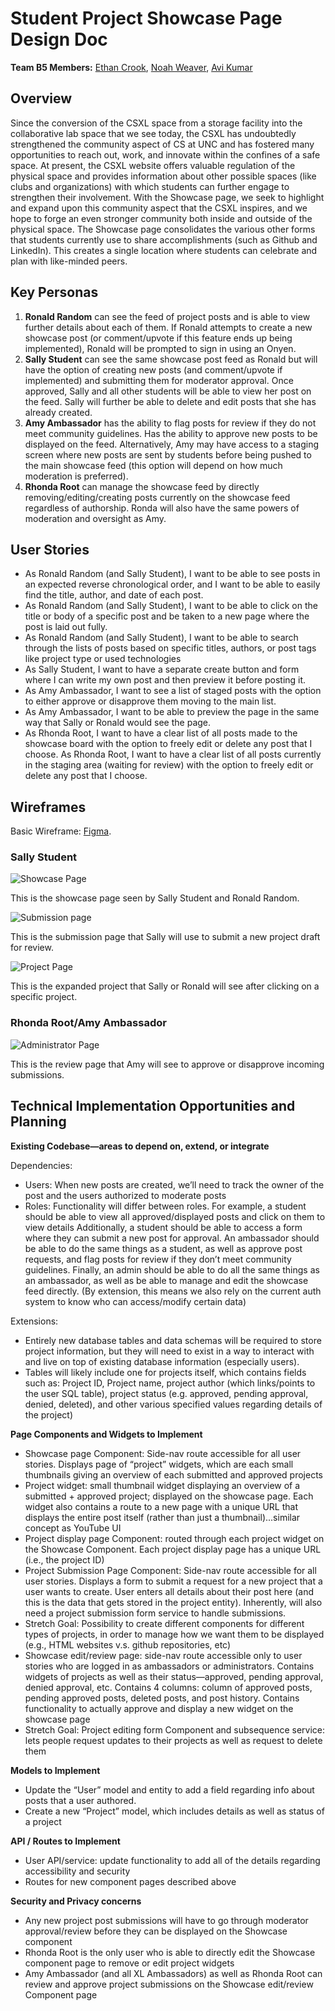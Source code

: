# Student Project Showcase Page Design Doc

**Team B5 Members:** [Ethan Crook](https://github.com/crookler), [Noah Weaver](https://github.com/noahweaves), [Avi Kumar](https://github.com/aviomg)

## Overview

Since the conversion of the CSXL space from a storage facility into the collaborative lab space that we see today, the CSXL has undoubtedly strengthened the community aspect of CS at UNC and has fostered many opportunities to reach out, work, and innovate within the confines of a safe space. At present, the CSXL website offers valuable regulation of the physical space and provides information about other possible spaces (like clubs and organizations) with which students can further engage to strengthen their involvement. With the Showcase page, we seek to highlight and expand upon this community aspect that the CSXL inspires, and we hope to forge an even stronger community both inside and outside of the physical space. The Showcase page consolidates the various other forms that students currently use to share accomplishments (such as Github and LinkedIn). This creates a single location where students can celebrate and plan with like-minded peers.

## Key Personas

1. **Ronald Random** can see the feed of project posts and is able to view further details about each of them. If Ronald attempts to create a new showcase post (or comment/upvote if this feature ends up being implemented), Ronald will be prompted to sign in using an Onyen.
2. **Sally Student** can see the same showcase post feed as Ronald but will have the option of creating new posts (and comment/upvote if implemented) and submitting them for moderator approval. Once approved, Sally and all other students will be able to view her post on the feed. Sally will further be able to delete and edit posts that she has already created.
3. **Amy Ambassador** has the ability to flag posts for review if they do not meet community guidelines. Has the ability to approve new posts to be displayed on the feed. Alternatively, Amy may have access to a staging screen where new posts are sent by students before being pushed to the main showcase feed (this option will depend on how much moderation is preferred).
4. **Rhonda Root** can manage the showcase feed by directly removing/editing/creating posts currently on the showcase feed regardless of authorship. Ronda will also have the same powers of moderation and oversight as Amy.

## User Stories

- As Ronald Random (and Sally Student), I want to be able to see posts in an expected reverse chronological order, and I want to be able to easily find the title, author, and date of each post.
- As Ronald Random (and Sally Student), I want to be able to click on the title or body of a specific post and be taken to a new page where the post is laid out fully.
- As Ronald Random (and Sally Student), I want to be able to search through the lists of posts based on specific titles, authors, or post tags like project type or used technologies
- As Sally Student, I want to have a separate create button and form where I can write my own post and then preview it before posting it.
- As Amy Ambassador, I want to see a list of staged posts with the option to either approve or disapprove them moving to the main list.
- As Amy Ambassador, I want to be able to preview the page in the same way that Sally or Ronald would see the page.
- As Rhonda Root, I want to have a clear list of all posts made to the showcase board with the option to freely edit or delete any post that I choose.
  As Rhonda Root, I want to have a clear list of all posts currently in the staging area (waiting for review) with the option to freely edit or delete any post that I choose.

## Wireframes

Basic Wireframe:
[Figma](https://www.figma.com/file/HaxP91uvVR3VTACBnGyhmE/Untitled?type=design&node-id=0-1&mode=design&t=mdPCDGMyLj8ZHHt0-0).

### Sally Student

![Showcase Page](./images/showcase_page.png)

This is the showcase page seen by Sally Student and Ronald Random.

![Submission page](./images/submission_page.png)

This is the submission page that Sally will use to submit a new project draft for review.

![Project Page](./images/project_page.png)

This is the expanded project that Sally or Ronald will see after clicking on a specific project.

### Rhonda Root/Amy Ambassador

![Administrator Page](./images/admin_page.png)

This is the review page that Amy will see to approve or disapprove incoming submissions.

## Technical Implementation Opportunities and Planning

**Existing Codebase—areas to depend on, extend, or integrate**

Dependencies:

- Users: When new posts are created, we’ll need to track the owner of the post and the users authorized to moderate posts
- Roles: Functionality will differ between roles. For example, a student should be able to view all approved/displayed posts and click on them to view details Additionally, a student should be able to access a form where they can submit a new post for approval. An ambassador should be able to do the same things as a student, as well as approve post requests, and flag posts for review if they don’t meet community guidelines. Finally, an admin should be able to do all the same things as an ambassador, as well as be able to manage and edit the showcase feed directly. (By extension, this means we also rely on the current auth system to know who can access/modify certain data)

Extensions:

- Entirely new database tables and data schemas will be required to store project information, but they will need to exist in a way to interact with and live on top of existing database information (especially users).
- Tables will likely include one for projects itself, which contains fields such as: Project ID, Project name, project author (which links/points to the user SQL table), project status (e.g. approved, pending approval, denied, deleted), and other various specified values regarding details of the project)

**Page Components and Widgets to Implement**

- Showcase page Component: Side-nav route accessible for all user stories. Displays page of “project” widgets, which are each small thumbnails giving an overview of each submitted and approved projects
- Project widget: small thumbnail widget displaying an overview of a submitted + approved project; displayed on the showcase page. Each widget also contains a route to a new page with a unique URL that displays the entire post itself (rather than just a thumbnail)...similar concept as YouTube UI
- Project display page Component: routed through each project widget on the Showcase Component. Each project display page has a unique URL (i.e., the project ID)
- Project Submission Page Component: Side-nav route accessible for all user stories. Displays a form to submit a request for a new project that a user wants to create. User enters all details about their post here (and this is the data that gets stored in the project entity). Inherently, will also need a project submission form service to handle submissions.
- Stretch Goal: Possibility to create different components for different types of projects, in order to manage how we want them to be displayed (e.g., HTML websites v.s. github repositories, etc)
- Showcase edit/review page: side-nav route accessible only to user stories who are logged in as ambassadors or administrators. Contains widgets of projects as well as their status—approved, pending approval, denied approval, etc. Contains 4 columns: column of approved posts, pending approved posts, deleted posts, and post history. Contains functionality to actually approve and display a new widget on the showcase page
- Stretch Goal: Project editing form Component and subsequence service: lets people request updates to their projects as well as request to delete them

**Models to Implement**

- Update the “User” model and entity to add a field regarding info about posts that a user authored.
- Create a new “Project” model, which includes details as well as status of a project

**API / Routes to Implement**

- User API/service: update functionality to add all of the details regarding accessibility and security
- Routes for new component pages described above

**Security and Privacy concerns**

- Any new project post submissions will have to go through moderator approval/review before they can be displayed on the Showcase component
- Rhonda Root is the only user who is able to directly edit the Showcase component page to remove or edit project widgets
- Amy Ambassador (and all XL Ambassadors) as well as Rhonda Root can review and approve project submissions on the Showcase edit/review Component page
